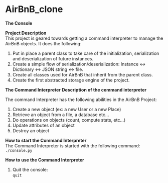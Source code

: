 # AirBnB_clone

**The Console**

**Project Description**<br>
This project is geared towards getting a command interpreter to manage the AirBnB objects.
It does the following:

1. Put in place a parent class  to take care of the initialization, serialization and deserialization of future instances.
2. Create a simple flow of serialization/deserialization: Instance <-> Dictionary <-> JSON string <-> file.
3. Create all classes used for AirBnB that inherit from the parent class.
4. Create the first abstracted storage engine of the project.


**The Command Interpreter**
__Description of the command interpreter__

The command Interpreter has the following abilities in the AirBnB Project:
1. Create a new object (ex: a new User or a new Place)
2. Retrieve an object from a file, a database etc…
3. Do operations on objects (count, compute stats, etc…)
4. Update attributes of an object
5. Destroy an object


**How to start the Command Interpreter**<br>
The Command Interpreter is started with the following command:<br>
    ```./console.py```<br>
    
**How to use the Command Interpreter**<br>
1. Quit the console:<br>
    ```quit```


